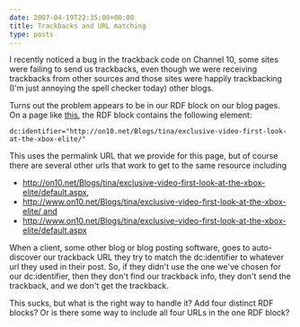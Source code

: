 ```yaml
---
date: 2007-04-19T22:35:00+00:00
title: Trackbacks and URL matching
type: posts
---
```

I recently noticed a bug in the trackback code on Channel 10, some sites were failing to send us trackbacks, even though we were receiving trackbacks from other sources and those sites were happily trackbacking (I'm just annoying the spell checker today) other blogs.

Turns out the problem appears to be in our RDF block on our blog pages. On a page like [this](https://on10.net/blogs/tina/exclusive-video-first-look-at-the-xbox-elite/), the RDF block contains the following element:

`dc:identifier="http://on10.net/Blogs/tina/exclusive-video-first-look-at-the-xbox-elite/"`

This uses the permalink URL that we provide for this page, but of course there are several other urls that work to get to the same resource including

  * http://on10.net/Blogs/tina/exclusive-video-first-look-at-the-xbox-elite/default.aspx,
  * http://www.on10.net/Blogs/tina/exclusive-video-first-look-at-the-xbox-elite/ and
  * http://www.on10.net/Blogs/tina/exclusive-video-first-look-at-the-xbox-elite/default.aspx

When a client, some other blog or blog posting software, goes to auto-discover our trackback URL they try to match the dc:identifier to whatever url they used in their post. So, if they didn't use the one we've chosen for our dc:identifier, then they don't find our trackback info, they don't send the trackback, and we don't get the trackback.

This sucks, but what is the right way to handle it? Add four distinct RDF blocks? Or is there some way to include all four URLs in the one RDF block?
